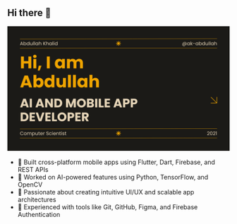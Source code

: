 ## Hi there 👋
![Banner](https://github.com/ak-abdullah/ak-abdullah/blob/main/images/Creative-Portfolio.png?raw=true)


<!--
**ak-abdullah/ak-abdullah** is a ✨ _special_ ✨ repository because its `README.md` (this file) appears on your GitHub profile.

Here are some ideas to get you started:

- 🔭 I’m currently working on ...
- 🌱 I’m currently learning ...
- 👯 I’m looking to collaborate on ...
- 🤔 I’m looking for help with ...
- 💬 Ask me about ...
- 📫 How to reach me: ...
- 😄 Pronouns: ...
- ⚡ Fun fact: ...
-->

- 🔹 Built cross-platform mobile apps using Flutter, Dart, Firebase, and REST APIs  
- 🔹 Worked on AI-powered features using Python, TensorFlow, and OpenCV  
- 🔹 Passionate about creating intuitive UI/UX and scalable app architectures  
- 🔹 Experienced with tools like Git, GitHub, Figma, and Firebase Authentication
